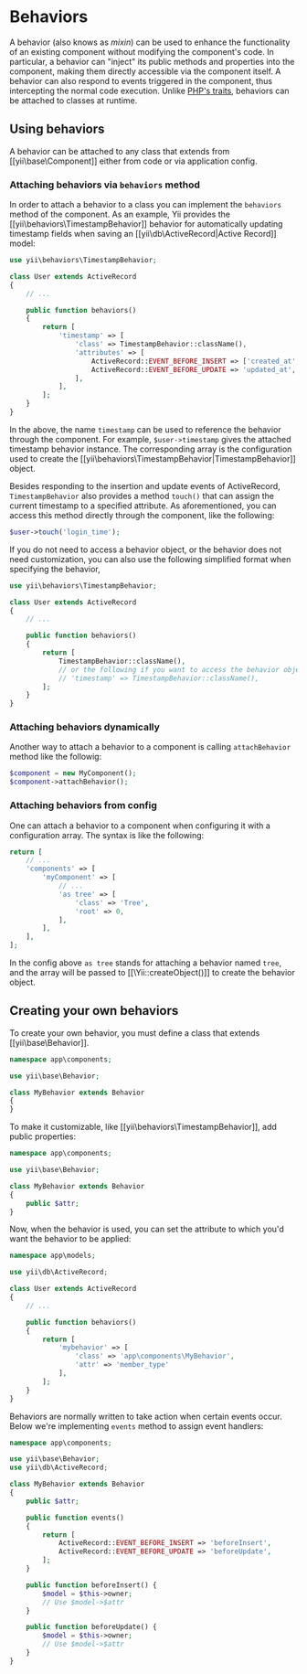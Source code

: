 Behaviors
=========

A behavior (also knows as *mixin*) can be used to enhance the functionality of an existing component without modifying the component's
code. In particular, a behavior can "inject" its public methods and properties into the component, making them directly accessible
via the component itself. A behavior can also respond to  events triggered in the component, thus intercepting the normal
code execution. Unlike [PHP's traits](http://www.php.net/traits), behaviors can be attached to classes at runtime.

Using behaviors
---------------

A behavior can be attached to any class that extends from [[yii\base\Component]] either from code or via application
config.

### Attaching behaviors via `behaviors` method

In order to attach a behavior to a class you can implement the `behaviors` method of the component.
As an example, Yii provides the [[yii\behaviors\TimestampBehavior]] behavior for automatically updating timestamp
fields when saving an [[yii\db\ActiveRecord|Active Record]] model:

```php
use yii\behaviors\TimestampBehavior;

class User extends ActiveRecord
{
    // ...

    public function behaviors()
    {
        return [
            'timestamp' => [
                'class' => TimestampBehavior::className(),
                'attributes' => [
                    ActiveRecord::EVENT_BEFORE_INSERT => ['created_at', 'updated_at'],
                    ActiveRecord::EVENT_BEFORE_UPDATE => 'updated_at',
                ],
            ],
        ];
    }
}
```

In the above, the name `timestamp` can be used to reference the behavior through the component. For example, `$user->timestamp`
gives the attached timestamp behavior instance. The corresponding array is the configuration used to create the
[[yii\behaviors\TimestampBehavior|TimestampBehavior]] object.

Besides responding to the insertion and update events of ActiveRecord, `TimestampBehavior` also provides a method `touch()`
that can assign the current timestamp to a specified attribute. As aforementioned, you can access this method directly
through the component, like the following:

```php
$user->touch('login_time');
```

If you do not need to access a behavior object, or the behavior does not need customization, you can also
use the following simplified format when specifying the behavior,

```php
use yii\behaviors\TimestampBehavior;

class User extends ActiveRecord
{
    // ...

    public function behaviors()
    {
        return [
            TimestampBehavior::className(),
            // or the following if you want to access the behavior object
            // 'timestamp' => TimestampBehavior::className(),
        ];
    }
}
```

### Attaching behaviors dynamically

Another way to attach a behavior to a component is calling `attachBehavior` method like the followig:

```php
$component = new MyComponent();
$component->attachBehavior();
```

### Attaching behaviors from config

One can attach a behavior to a component when configuring it with a configuration array. The syntax is like the
following:

```php
return [
    // ...
    'components' => [
        'myComponent' => [
            // ...
            'as tree' => [
                'class' => 'Tree',
                'root' => 0,
            ],
        ],
    ],
];
```

In the config above `as tree` stands for attaching a behavior named `tree`, and the array will be passed to [[\Yii::createObject()]]
to create the behavior object.


Creating your own behaviors
---------------------------

To create your own behavior, you must define a class that extends [[yii\base\Behavior]].

```php
namespace app\components;

use yii\base\Behavior;

class MyBehavior extends Behavior
{
}
```

To make it customizable, like [[yii\behaviors\TimestampBehavior]], add public properties:

```php
namespace app\components;

use yii\base\Behavior;

class MyBehavior extends Behavior
{
    public $attr;
}
```

Now, when the behavior is used, you can set the attribute to which you'd want the behavior to be applied:

```php
namespace app\models;

use yii\db\ActiveRecord;

class User extends ActiveRecord
{
    // ...

    public function behaviors()
    {
        return [
            'mybehavior' => [
                'class' => 'app\components\MyBehavior',
                'attr' => 'member_type'
            ],
        ];
    }
}
```

Behaviors are normally written to take action when certain events occur. Below we're implementing `events` method
to assign event handlers:

```php
namespace app\components;

use yii\base\Behavior;
use yii\db\ActiveRecord;

class MyBehavior extends Behavior
{
    public $attr;

    public function events()
    {
        return [
            ActiveRecord::EVENT_BEFORE_INSERT => 'beforeInsert',
            ActiveRecord::EVENT_BEFORE_UPDATE => 'beforeUpdate',
        ];
    }

    public function beforeInsert() {
        $model = $this->owner;
        // Use $model->$attr
    }

    public function beforeUpdate() {
        $model = $this->owner;
        // Use $model->$attr
    }
}
```
